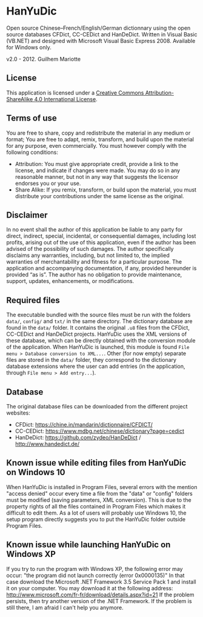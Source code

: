 # HanYuDic

Open source Chinese–French/English/German dictionnary using the open source databases CFDict, CC-CEDict and HanDeDict. Written in Visual Basic (VB.NET) and designed with Microsoft Visual Basic Express 2008. Available for Windows only.

v2.0 - 2012. Guilhem Mariotte

License
-------
This application is licensed under a [Creative Commons Attribution-ShareAlike 4.0 International License](http://creativecommons.org/licenses/by-sa/4.0/).


Terms of use
------------
You are free to share, copy and redistribute the material in any medium or format; You are free to adapt, remix, transform, and build upon the material for any purpose, even commercially.
You must however comply with the following conditions:
- Attribution: You must give appropriate credit, provide a link to the license, and indicate if changes were made. You may do so in any reasonable manner, but not in any way that suggests the licensor endorses you or your use.
- Share Alike: If you remix, transform, or build upon the material, you must distribute your contributions under the same license as the original.


Disclaimer
----------
In no event shall the author of this application be liable to any party for direct, indirect, special, incidental, or consequential damages, including lost profits, arising out of the use of this application, even if the author has been advised of the possibility of such damages.
The author specifically disclaims any warranties, including, but not limited to, the implied warranties of merchantability and fitness for a particular purpose. The application and accompanying documentation, if any, provided hereunder is provided “as is”. The author has no obligation to provide maintenance, support, updates, enhancements, or modifications.


Required files
--------------
The executable bundled with the source files must be run with the folders `data/`, `config/` and `txt/` in the same directory. The dictionary database are found in the `data/` folder. It contains the original `.u8` files from the CFDict, CC-CEDict and HanDeDict projects. HanYuDic uses the XML versions of these database, which can be directly obtained with the conversion module of the application. When HanYuDic is launched, this module is found `File menu > Database conversion to XML...`. Other (for now empty) separate files are stored in the `data/` folder, they correspond to the dictionary database extensions where the user can add entries (in the application, through `File menu > Add entry...`).


Database
--------
The original database files can be downloaded from the different project websites:
- CFDict: https://chine.in/mandarin/dictionnaire/CFDICT/
- CC-CEDict: https://www.mdbg.net/chinese/dictionary?page=cedict
- HanDeDict: https://github.com/zydeo/HanDeDict / http://www.handedict.de/


Known issue while editing files from HanYuDic on Windows 10
-----------------------------------------------------------
When HanYuDic is installed in Program Files, several errors with the mention "access denied" occur every time a file from the "data" or "config" folders must be modified (saving parameters, XML conversion). This is due to the property rights of all the files contained in Program Files which makes it difficult to edit them. As a lot of users will probably use Windows 10, the setup program directly suggests you to put the HanYuDic folder outside Program Files.


Known issue while launching HanYuDic on Windows XP
--------------------------------------------------
If you try to run the program with Windows XP, the following error may occur:
"the program did not launch correctly (error 0x0000135)"
In that case download the Microsoft .NET Framework 3.5 Service Pack 1 and install
it on your computer. You may download it at the following address:
http://www.microsoft.com/fr-fr/download/details.aspx?id=21
If the problem persists, then try another version of the .NET Framework.
If the problem is still there, I am afraid I can't help you anymore.
